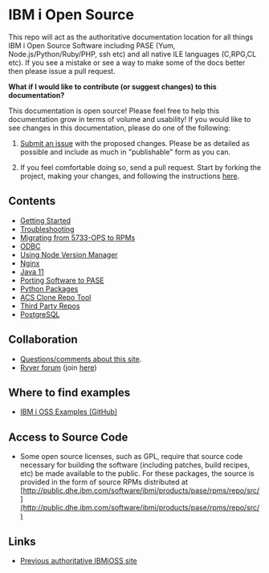 
# IBM i Open Source

This repo will act as the authoritative documentation location for all things
IBM i Open Source Software including PASE (Yum, Node.js/Python/Ruby/PHP, ssh
etc) and all native ILE languages (C,RPG,CL etc).  If you see a mistake or see a
way to make some of the docs better then please issue a pull request.

**What if I would like to contribute (or suggest changes) to this documentation?**

This documentation is open source! Please feel free to help this documentation
grow in terms of volume and usability! If you would like to see changes in this
documentation, please do one of the following:

1. [Submit an issue](https://github.com/IBM/ibmi-oss-docs/issues/new/choose) with the
  proposed changes. Please be as detailed as possible and include as much in
  "publishable" form as you can.

2. If you feel comfortable doing so, send a pull request. Start by forking the
  project, making your changes, and following the instructions
  [here](https://docs.github.com/en/github/collaborating-with-pull-requests/proposing-changes-to-your-work-with-pull-requests/creating-a-pull-request).

## Contents

- [Getting Started](yum/README.md)
- [Troubleshooting](troubleshooting/README.md)
- [Migrating from 5733-OPS to RPMs](troubleshooting/5733OPS_MIGRATION.md)
- [ODBC](odbc/README.md)
- [Using Node Version Manager](nvm/README.md)
- [Nginx](nginx.md)
- [Java 11](java11/JAVA11_EARLY_ACCESS.md)
- [Porting Software to PASE](porting/README.md)
- [Python Packages](PYTHON_PKGS_GUIDE.md)
- [ACS Clone Repo Tool](acscloner/README.md)
- [Third Party Repos](yum/3RD_PARTY_REPOS.md)
- [PostgreSQL](postgresql.md)

## Collaboration

- [Questions/comments about this site](https://github.com/IBM/ibmi-oss-docs/issues/new/choose).
- [Ryver forum](http://ibm.biz/ibmioss-chat) (join [here](http://ibm.biz/ibmioss-chat-join))

## Where to find examples

- [IBM i OSS Examples (GitHub)](http://github.com/IBM/ibmi-oss-examples)

## Access to Source Code

- Some open source licenses, such as GPL, require that source code necessary
for building the software (including patches, build recipes, etc) be made
available to the public. For these packages, the source is provided in the form
of source RPMs distributed at
[http://public.dhe.ibm.com/software/ibmi/products/pase/rpms/repo/src/](http://public.dhe.ibm.com/software/ibmi/products/pase/rpms/repo/src/)

## Links

- [Previous authoritative IBMiOSS site](https://www.ibm.com/developerworks/community/wikis/home?lang=en#!/wiki/IBM%20i%20Technology%20Updates/page/Open%20Source%20Technologies)
